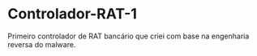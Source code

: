 # Controlador-RAT-1
Primeiro controlador de RAT bancário que criei com base na engenharia reversa do malware.
